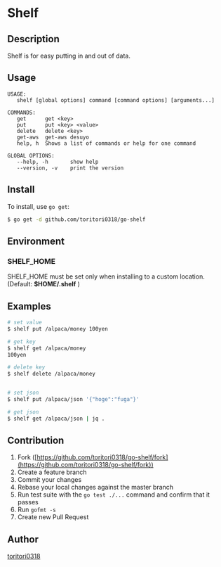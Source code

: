 Shelf
=====

## Description

Shelf is for easy putting in and out of data.

## Usage

```
USAGE:
   shelf [global options] command [command options] [arguments...]

COMMANDS:
   get		get <key>
   put		put <key> <value>
   delete	delete <key>
   get-aws	get-aws desuyo
   help, h	Shows a list of commands or help for one command

GLOBAL OPTIONS:
   --help, -h		show help
   --version, -v	print the version
```

## Install

To install, use `go get`:

```bash
$ go get -d github.com/toritori0318/go-shelf
```

## Environment

### SHELF_HOME

   SHELF_HOME must be set only when installing to a custom location. (Default: **$HOME/.shelf** )

## Examples

```bash
# set value
$ shelf put /alpaca/money 100yen

# get key
$ shelf get /alpaca/money
100yen

# delete key
$ shelf delete /alpaca/money


# set json
$ shelf put /alpaca/json '{"hoge":"fuga"}'

# get json
$ shelf get /alpaca/json | jq .
```



## Contribution

1. Fork ([https://github.com/toritori0318/go-shelf/fork](https://github.com/toritori0318/go-shelf/fork))
1. Create a feature branch
1. Commit your changes
1. Rebase your local changes against the master branch
1. Run test suite with the `go test ./...` command and confirm that it passes
1. Run `gofmt -s`
1. Create new Pull Request

## Author

[toritori0318](https://github.com/toritori0318)
